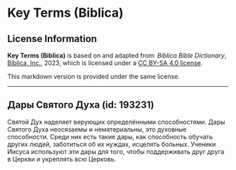 # Key Terms (Biblica)

## License Information

**Key Terms (Biblica)** is based on and adapted from: _Biblica Bible Dictionary_, [Biblica, Inc.](https://www.biblica.com/), 2023, which is licensed under a [CC BY-SA 4.0 license](https://creativecommons.org/licenses/by-sa/4.0/legalcode.en).

This markdown version is provided under the same license.



--------------------------------

## Дары Святого Духа (id: 193231)

Святой Дух наделяет верующих определёнными способностями. Дары Святого Духа неосязаемы и нематериальны, это духовные способности. Среди них есть такие дары, как способность обучать других людей, заботиться об их нуждах, исцелять больных. Ученики Иисуса используют эти дары для того, чтобы поддерживать друг друга в Церкви и укреплять всю Церковь.


